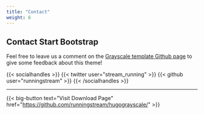 ```yaml
---
title: "Contact"
weight: 6
---
```


## Contact Start Bootstrap

Feel free to leave us a comment on the [Grayscale template Github page](https://github.com/runningstream/hugograyscale/) to give some feedback about this theme!

{{< socialhandles >}}
    {{< twitter user="stream_running" >}}
    {{< github user="runningstream" >}}
{{< /socialhandles >}}

---

{{< big-button text="Visit Download Page" href="https://github.com/runningstream/hugograyscale/" >}}
